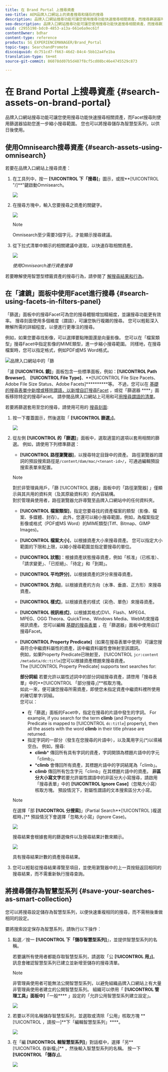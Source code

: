 ```yaml
---
title: 在 Brand Portal 上搜尋資產
seo-title: AEM品牌入口網站上的資產搜尋和儲存的搜尋
description: 品牌入口網站搜尋功能可讓您使用搜尋功能快速搜尋相關資產，而搜尋篩選器可協助您進一步縮小搜尋範圍。 將搜尋儲存為智慧型系列，以備日後使用。
seo-description: 品牌入口網站搜尋功能可讓您使用搜尋功能快速搜尋相關資產，而搜尋篩選器可協助您進一步縮小搜尋範圍。 將搜尋儲存為智慧型系列，以備日後使用。
uuid: c2955198-bdc0-4853-a13a-661e6a9ec61f
contentOwner: bdhar
content-type: reference
products: SG_EXPERIENCEMANAGER/Brand_Portal
topic-tags: SearchandPromote
discoiquuid: dc751cd7-f663-46d2-84c4-5bb12a4fe1ba
translation-type: tm+mt
source-git-commit: 86078dd07b5d487f8cf5cd08bc46e4745529c873

---
```



# 在 Brand Portal 上搜尋資產 {#search-assets-on-brand-portal}

品牌入口網站搜尋功能可讓您使用搜尋功能快速搜尋相關資產，而Facet搜尋則使用篩選器協助您進一步縮小搜尋範圍。 您也可以將搜尋儲存為智慧型系列，以供日後使用。

## 使用Omnisearch搜尋資產 {#search-assets-using-omnisearch}

若要在品牌入口網站上搜尋資產：

1. 在工具列中，按一 **[!UICONTROL 下「搜尋]**」圖示，或按**[!UICONTROL &quot;/]**&quot;鍵啟動Omnisearch。

   ![](assets/omnisearchicon-1.png)

1. 在搜尋方塊中，輸入您要搜尋之資產的關鍵字。

   ![](assets/omnisearch.png)

   >[!NOTE]
   >
   >Omnisearch至少需要3個字元，才能顯示搜尋建議。

1. 從下拉式清單中顯示的相關建議中選取，以快速存取相關資產。

   ![](assets/assets-search-result.png)

   *使用Omnisearch進行資產搜尋*

若要瞭解使用智慧型標籤資產的搜尋行為，請參閱了 [解搜尋結果和行為](https://helpx.adobe.com/experience-manager/6-5/assets/using/search-assets.html)。

## 在「濾鏡」面板中使用Facet進行搜尋 {#search-using-facets-in-filters-panel}

「篩選」面板中的搜尋Facet可為您的搜尋體驗增加精細度，並讓搜尋功能更有效率。 搜尋刻面使用多個維度（謂語），可讓您執行複雜的搜尋。 您可以輕鬆深入瞭解所需的詳細程度，以便進行更專注的搜尋。

例如，如果您要尋找影像，可以選擇要點陣圖還是向量影像。 您可以在「檔案類型」搜尋Facet中指定影像的MIME類型，進一步縮小搜尋範圍。 同樣地，在搜尋檔案時，您可以指定格式，例如PDF或MS Word格式。<br />

![品牌入口網站中的「篩](assets/file-type-search.png "選器」面板品牌入口網站中的「篩選器」面板")

「濾 **[!UICONTROL 鏡]**」面板包含一些標準面板，例如：**[!UICONTROL  Path Browser]**、 **[!UICONTROL File Type]**、**[!UICONTROL  File Size Pacets、Adobe File Size Status、Adobe Facets]**********等。 不過，您可以在 [基礎的搜尋表單中新增或移除謂語，以新增自訂搜尋Facet](../using/brand-portal-search-facets.md) ，或從「篩選器 ****」面板移除特定的搜尋Facet。 請參閱品牌入口網站上可用和可[用搜尋謂語的清單](../using/brand-portal-search-facets.md#list-of-search-predicates)。

若要將篩選套用至您的搜尋，請使用可用的 [搜尋刻面](../using/brand-portal-search-facets.md):

1. 按一下覆蓋圖示，然後選取「 **[!UICONTROL 篩選」]**。

   ![](assets/selectorrail.png)

1. 從左側 **[!UICONTROL 的「篩選]**」面板中，選取適當的選項以套用相關的篩選。
例如，請使用下列標準篩選：

   * **[!UICONTROL 路徑瀏覽器]**，以搜尋特定目錄中的資產。 路徑瀏覽器的謂詞的預設搜索路徑是`/content/dam/mac/<tenant-id>/`，可通過編輯預設搜索表單來配置。
   >[!NOTE]
   >
   >對於非管理員用戶，「篩 [!UICONTROL 選器」面板中的「路徑瀏覽器] 」僅顯示與其共用的資料夾（及其原級資料夾）的內容結構。\
   >對於管理員使用者，路徑瀏覽器允許導覽至品牌入口網站中的任何資料夾。

   * **[!UICONTROL 檔案類型]**，指定您要尋找的資產檔案的類型（影像、檔案、多媒體、封存）。 此外，您還可以縮小搜尋範圍，例如，為檔案指定影像或格式（PDF或MS Word）的MIME類型(Tiff、Bitmap、GIMP Images)。
   * **[!UICONTROL 檔案大小]**，以根據資產大小來搜尋資產。 您可以指定大小範圍的下限和上限，以縮小搜尋範圍並指定要搜尋的單位。
   * **[!UICONTROL 狀態]**：根據資產狀態搜尋資產，例如「核准」（已核准）、「請求變更」、「已拒絕」、「待定」和「到期」。
   * **[!UICONTROL 平均評分]**，以根據資產的評分來搜尋資產。
   * **[!UICONTROL 方向]**，以根據資產的方向（水準、垂直、正方形）來搜尋資產。
   * **[!UICONTROL 樣式]**，以根據資產的樣式（彩色、單色）來搜尋資產。
   * **[!UICONTROL 視訊格式]**，以根據其格式(DVI、Flash、MPEG4、MPEG、OGG Theora、QuickTime、Windows Media、WebM)來搜尋視訊資產。
   您可以編輯 [基礎的搜尋表單](../using/brand-portal-search-facets.md) ，在「篩選器」面板中使用自訂搜尋Facet。

   * **[!UICONTROL Property Predicate]**（如果在搜尋表單中使用）可讓您搜尋符合中繼資料屬性的資產，該中繼資料屬性會映射至該謂詞。\
      例如，如果Property Predicate已映射至， [!UICONTROL `jcr:content /metadata/dc:title`]您可以根據資產標題來搜尋資產。\
      The [!UICONTROL Property Predicate] supports text searches for:

      **部分詞組**
若要允許以屬性述詞中的部分詞組搜尋資產，請啓用「搜尋表單」中的**[!UICONTROL 「部分搜尋」]**核取方塊。\
      如此一來，便可讓您搜尋所需資產，即使您未指定資產中繼資料裡所使用的確切單字/詞組。\
      您可以：
      * 在「篩選」面板的Facet中，指定在搜尋的片語中發生的字詞。 For example, if you search for the term **climb** (and Property Predicate is mapped to [!UICONTROL `dc:title`] property), then all the assets with the word **climb** in their title phrase are returned.
      * 指定字詞的一部分（發生在您搜尋的片語中），以及萬用字元(*)以填補空白。
例如，搜尋:
         * **climb*** 傳回所有具有字詞的資產，字詞開頭為標題片語中的字元「climb」。
         * ***climb** 會傳回所有資產，其標題片語中的字詞結尾為「climb」。
         * ***climb*** 傳回所有包含字元「climb」在其標題片語中的資產。
      **非區分大小寫文字**&#x200B;若要允許屬性謂語中的非區分大小寫搜尋，請啟用「搜尋表單」中的 **[!UICONTROL Ignore Case]**（忽略大小寫）核取方塊。 預設情況下，對屬性謂語的文本搜索區分大小寫。
   >[!NOTE]
   >
   >在選擇「部 **[!UICONTROL 分搜索]**」(Partial Search**[!UICONTROL )複選框時，]** 預設情況下會選擇「忽略大小寫」(Ignore Case)。

   ![](assets/wildcard-prop-1.png)

   搜尋結果會根據套用的篩選條件以及搜尋結果計數來顯示。

   ![](assets/omnisearch-with-filters.png)

   具有搜尋結果計數的資產搜尋結果。

1. 您可以輕鬆從搜尋結果導覽至項目，並使用瀏覽器中的上一頁按鈕返回相同的搜尋結果，而不需重新執行搜尋查詢。

## 將搜尋儲存為智慧型系列 {#save-your-searches-as-smart-collection}

您可以將搜尋設定儲存為智慧型系列，以便快速重複相同的搜尋，而不需稍後重做相同的設定。

要將搜索設定保存為智慧系列，請執行以下操作：

1. 點選／按一 **[!UICONTROL 下「儲存智慧型系列]**」，並提供智慧型系列的名稱。

   若要讓所有使用者都能存取智慧型系列，請選取「公 **[!UICONTROL 用」]**。 訊息會確認智慧型系列已建立並新增至儲存的搜尋清單。

   >[!NOTE]
   >
   >非管理員使用者可能無法公開智慧型系列，以避免組織品牌入口網站上有大量非管理員使用者建立的公開智慧型系列。 組織可以停用「 **[!UICONTROL 管理工具」面板中]**「一般**** 」設定的「允許公用智慧型系列建立設定」。

   ![](assets/save_smartcollectionui.png)

1. 若要以不同名稱儲存智慧型系列，並選取或清除「公用」核取方塊 **[!UICONTROL ，請按一]**下「編輯智慧型系列」****。

   ![](assets/edit_smartcollection.png)

1. 在「編 **[!UICONTROL 輯智慧型系列]**」對話框中，選擇「另**[!UICONTROL &#x200B;存新檔」]** ，然後輸入智慧型系列的名稱。 按一下&#x200B;**[!UICONTROL 「儲存」]**。

   ![](assets/saveas_smartsearch.png)
